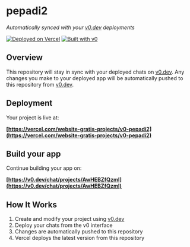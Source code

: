 # pepadi2

*Automatically synced with your [v0.dev](https://v0.dev) deployments*

[![Deployed on Vercel](https://img.shields.io/badge/Deployed%20on-Vercel-black?style=for-the-badge&logo=vercel)](https://vercel.com/website-gratis-projects/v0-pepadi2)
[![Built with v0](https://img.shields.io/badge/Built%20with-v0.dev-black?style=for-the-badge)](https://v0.dev/chat/projects/AwHEBZfQzml)

## Overview

This repository will stay in sync with your deployed chats on [v0.dev](https://v0.dev).
Any changes you make to your deployed app will be automatically pushed to this repository from [v0.dev](https://v0.dev).

## Deployment

Your project is live at:

**[https://vercel.com/website-gratis-projects/v0-pepadi2](https://vercel.com/website-gratis-projects/v0-pepadi2)**

## Build your app

Continue building your app on:

**[https://v0.dev/chat/projects/AwHEBZfQzml](https://v0.dev/chat/projects/AwHEBZfQzml)**

## How It Works

1. Create and modify your project using [v0.dev](https://v0.dev)
2. Deploy your chats from the v0 interface
3. Changes are automatically pushed to this repository
4. Vercel deploys the latest version from this repository